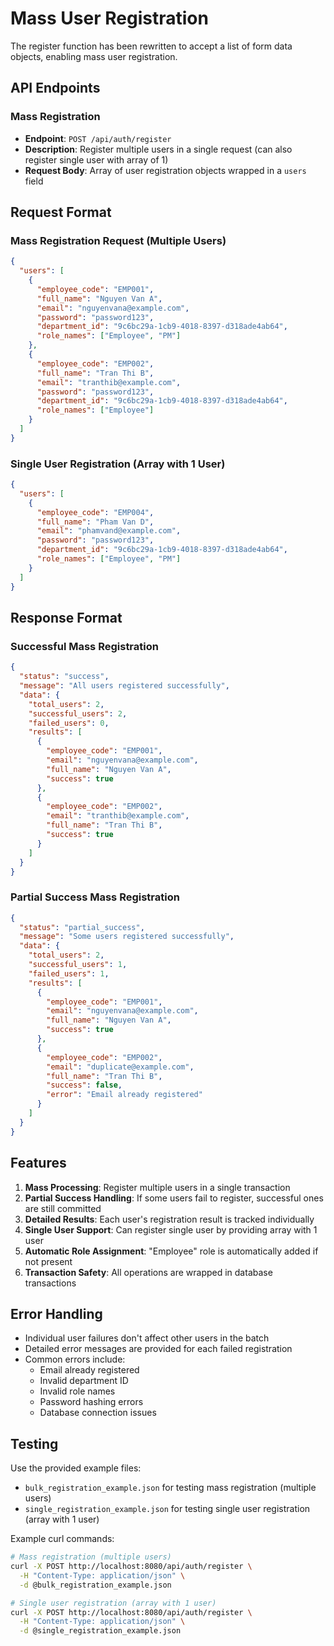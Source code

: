 # Mass User Registration

The register function has been rewritten to accept a list of form data objects, enabling mass user registration.

## API Endpoints

### Mass Registration
- **Endpoint**: `POST /api/auth/register`
- **Description**: Register multiple users in a single request (can also register single user with array of 1)
- **Request Body**: Array of user registration objects wrapped in a `users` field

## Request Format

### Mass Registration Request (Multiple Users)
```json
{
  "users": [
    {
      "employee_code": "EMP001",
      "full_name": "Nguyen Van A",
      "email": "nguyenvana@example.com",
      "password": "password123",
      "department_id": "9c6bc29a-1cb9-4018-8397-d318ade4ab64",
      "role_names": ["Employee", "PM"]
    },
    {
      "employee_code": "EMP002",
      "full_name": "Tran Thi B",
      "email": "tranthib@example.com",
      "password": "password123",
      "department_id": "9c6bc29a-1cb9-4018-8397-d318ade4ab64",
      "role_names": ["Employee"]
    }
  ]
}
```

### Single User Registration (Array with 1 User)
```json
{
  "users": [
    {
      "employee_code": "EMP004",
      "full_name": "Pham Van D",
      "email": "phamvand@example.com",
      "password": "password123",
      "department_id": "9c6bc29a-1cb9-4018-8397-d318ade4ab64",
      "role_names": ["Employee", "PM"]
    }
  ]
}
```

## Response Format

### Successful Mass Registration
```json
{
  "status": "success",
  "message": "All users registered successfully",
  "data": {
    "total_users": 2,
    "successful_users": 2,
    "failed_users": 0,
    "results": [
      {
        "employee_code": "EMP001",
        "email": "nguyenvana@example.com",
        "full_name": "Nguyen Van A",
        "success": true
      },
      {
        "employee_code": "EMP002",
        "email": "tranthib@example.com",
        "full_name": "Tran Thi B",
        "success": true
      }
    ]
  }
}
```

### Partial Success Mass Registration
```json
{
  "status": "partial_success",
  "message": "Some users registered successfully",
  "data": {
    "total_users": 2,
    "successful_users": 1,
    "failed_users": 1,
    "results": [
      {
        "employee_code": "EMP001",
        "email": "nguyenvana@example.com",
        "full_name": "Nguyen Van A",
        "success": true
      },
      {
        "employee_code": "EMP002",
        "email": "duplicate@example.com",
        "full_name": "Tran Thi B",
        "success": false,
        "error": "Email already registered"
      }
    ]
  }
}
```

## Features

1. **Mass Processing**: Register multiple users in a single transaction
2. **Partial Success Handling**: If some users fail to register, successful ones are still committed
3. **Detailed Results**: Each user's registration result is tracked individually
4. **Single User Support**: Can register single user by providing array with 1 user
5. **Automatic Role Assignment**: "Employee" role is automatically added if not present
6. **Transaction Safety**: All operations are wrapped in database transactions

## Error Handling

- Individual user failures don't affect other users in the batch
- Detailed error messages are provided for each failed registration
- Common errors include:
  - Email already registered
  - Invalid department ID
  - Invalid role names
  - Password hashing errors
  - Database connection issues

## Testing

Use the provided example files:
- `bulk_registration_example.json` for testing mass registration (multiple users)
- `single_registration_example.json` for testing single user registration (array with 1 user)

Example curl commands:

```bash
# Mass registration (multiple users)
curl -X POST http://localhost:8080/api/auth/register \
  -H "Content-Type: application/json" \
  -d @bulk_registration_example.json

# Single user registration (array with 1 user)
curl -X POST http://localhost:8080/api/auth/register \
  -H "Content-Type: application/json" \
  -d @single_registration_example.json
```
